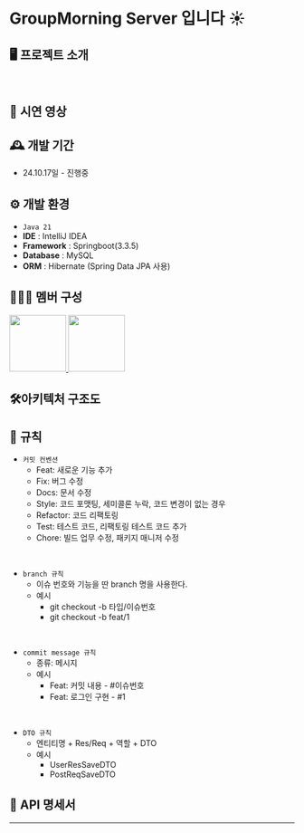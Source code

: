# GroupMorning Server 입니다 ☀️

## 🖥️ 프로젝트 소개

<br>

## 🎥 시연 영상

## 🕰️ 개발 기간
* 24.10.17일 - 진행중

## ⚙️ 개발 환경
- `Java 21`
- **IDE** : IntelliJ IDEA
- **Framework** : Springboot(3.3.5)
- **Database** : MySQL
- **ORM** : Hibernate (Spring Data JPA 사용)

## 🧑‍🤝‍🧑 멤버 구성
<p>
    <a href="https://github.com/M-ung">
      <img src="https://avatars.githubusercontent.com/u/126846468?v=4" width="100">
    </a>
    <a href="https://github.com/sjk4618">
      <img src="https://avatars.githubusercontent.com/u/70939232?v=4" width="100">
    </a>
</p>

## 🛠️아키텍처 구조도

## 📝 규칙
- `커밋 컨벤션`
    - Feat: 새로운 기능 추가
    - Fix: 버그 수정
    - Docs: 문서 수정
    - Style: 코드 포맷팅, 세미콜론 누락, 코드 변경이 없는 경우
    - Refactor: 코드 리팩토링
    - Test: 테스트 코드, 리팩토링 테스트 코드 추가
    - Chore: 빌드 업무 수정, 패키지 매니저 수정

<br>

- `branch 규칙`
    - 이슈 번호와 기능을 딴 branch 명을 사용한다.
    - 예시
        - git checkout -b 타입/이슈번호
        - git checkout -b feat/1

<br>

- `commit message 규칙`
    - 종류: 메시지
    - 예시
        - Feat: 커밋 내용 - #이슈번호
        - Feat: 로그인 구현 - #1
<br>

- `DTO 규칙`
    - 엔티티명 + Res/Req + 역할 + DTO
    - 예시
        - UserResSaveDTO
        - PostReqSaveDTO

## 📌 API 명세서

---
